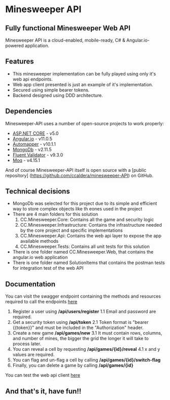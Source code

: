 # Minesweeper API
## Fully functional Minesweeper Web API

Minesweeper API is a cloud-enabled, mobile-ready, C# & Angular.io-powered application.

## Features

- This minesweeper implementation can be fully played using only it's web api endpoints.
- Web app client presented is just an example of it's implementation.
- Secured using simple bearer tokens.
- Backend designed using DDD architecture.

## Dependencies

Minesweeper-API uses a number of open-source projects to work properly:

- [ASP.NET CORE](https://docs.microsoft.com/en-us/aspnet/core/?view=aspnetcore-5.0) - v5.0
- [Angular.io](https://angular.io/) - v11.0.5
- [Automapper](https://automapper.org/) - v10.1.1
- [MongoDb](https://www.mongodb.com/) - v2.11.5
- [Fluent Validator](https://docs.fluentvalidation.net/en/latest/aspnet.html) - v9.3.0
- [Moq](https://github.com/moq/Moq.AutoMocker) - v4.15.1

And of course Minesweeper-API itself is open source with a [public repository] (https://github.com/ccaldera/minesweeper-API)
 on GitHub.
 
## Technical decisions

- MongoDb was selected for this project due to its simple and efficient way to store complex objects like th eones used in the project
- There are 4 main folders for this solution
    1. CC.Minesweeper.Core: Contains all the game and security logic
    2. CC.Minesweeper.Infrastructure: Contains the infrastructure needed by the core project and specific implementations
    3. CC.Minesweeper.Api: Contains the web api layer to expose the app available methods
    4. CC.Minesweeper.Tests: Contains all unit tests for this solution
- There is one folder named CC.Minesweeper.Web, that contains the angular.io web application
- There is one folder named SolutionItems that contains the postman tests for integration test of the web API


## Documentation

You can visit the swagger endpoint containing the methods and resources required to call the endpoints [here](https://minesweeper-api.azurewebsites.net/swagger/index.html)

1. Register a user using **/api/users/register**
    1.1 Email and password are required.
2. Get a security token using **/api/token**
    2.1 Token format is "bearer {{token}}" and must be included in the "Authorization" header.
3. Create a new game **/api/games/new**
    3.1 It must contain rows, columns, and number of mines, the bigger the grid the longer it will take to process later.
4. You can reveal a cell by requesting **/api/games/{id}/reveal**
    4.1 x and y values are required.
5. You can flag and un-flag a cell by calling **/api/games/{id}/switch-flag**
6. Finally, you can delete a game by calling **/api/games/{id}**

You can test the web api client [here](https://ccaldera-minesweeper.azurewebsites.net/login)


## And that's it, have fun!!
